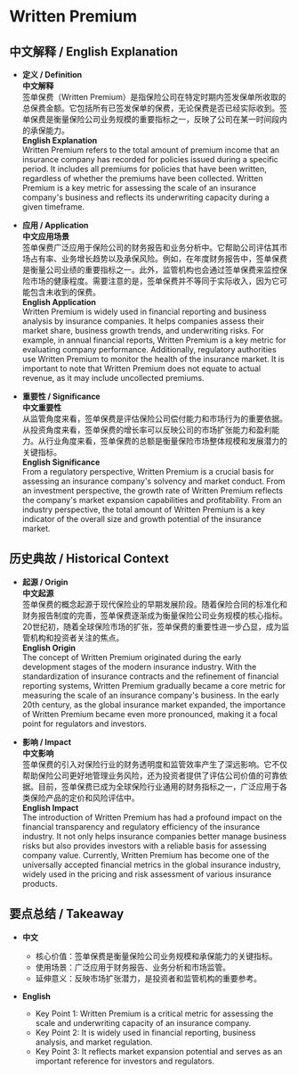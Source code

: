 # Written Premium

## 中文解释 / English Explanation

* **定义 / Definition**  
  **中文解释**  
  签单保费（Written Premium）是指保险公司在特定时期内签发保单所收取的总保费金额。它包括所有已签发保单的保费，无论保费是否已经实际收到。签单保费是衡量保险公司业务规模的重要指标之一，反映了公司在某一时间段内的承保能力。  
  **English Explanation**  
  Written Premium refers to the total amount of premium income that an insurance company has recorded for policies issued during a specific period. It includes all premiums for policies that have been written, regardless of whether the premiums have been collected. Written Premium is a key metric for assessing the scale of an insurance company's business and reflects its underwriting capacity during a given timeframe.

* **应用 / Application**  
  **中文应用场景**  
  签单保费广泛应用于保险公司的财务报告和业务分析中。它帮助公司评估其市场占有率、业务增长趋势以及承保风险。例如，在年度财务报告中，签单保费是衡量公司业绩的重要指标之一。此外，监管机构也会通过签单保费来监控保险市场的健康程度。需要注意的是，签单保费并不等同于实际收入，因为它可能包含未收到的保费。  
  **English Application**  
  Written Premium is widely used in financial reporting and business analysis by insurance companies. It helps companies assess their market share, business growth trends, and underwriting risks. For example, in annual financial reports, Written Premium is a key metric for evaluating company performance. Additionally, regulatory authorities use Written Premium to monitor the health of the insurance market. It is important to note that Written Premium does not equate to actual revenue, as it may include uncollected premiums.

* **重要性 / Significance**  
  **中文重要性**  
  从监管角度来看，签单保费是评估保险公司偿付能力和市场行为的重要依据。从投资角度来看，签单保费的增长率可以反映公司的市场扩张能力和盈利能力。从行业角度来看，签单保费的总额是衡量保险市场整体规模和发展潜力的关键指标。  
  **English Significance**  
  From a regulatory perspective, Written Premium is a crucial basis for assessing an insurance company's solvency and market conduct. From an investment perspective, the growth rate of Written Premium reflects the company's market expansion capabilities and profitability. From an industry perspective, the total amount of Written Premium is a key indicator of the overall size and growth potential of the insurance market.

## 历史典故 / Historical Context

* **起源 / Origin**  
  **中文起源**  
  签单保费的概念起源于现代保险业的早期发展阶段。随着保险合同的标准化和财务报告制度的完善，签单保费逐渐成为衡量保险公司业务规模的核心指标。20世纪初，随着全球保险市场的扩张，签单保费的重要性进一步凸显，成为监管机构和投资者关注的焦点。  
  **English Origin**  
  The concept of Written Premium originated during the early development stages of the modern insurance industry. With the standardization of insurance contracts and the refinement of financial reporting systems, Written Premium gradually became a core metric for measuring the scale of an insurance company's business. In the early 20th century, as the global insurance market expanded, the importance of Written Premium became even more pronounced, making it a focal point for regulators and investors.

* **影响 / Impact**  
  **中文影响**  
  签单保费的引入对保险行业的财务透明度和监管效率产生了深远影响。它不仅帮助保险公司更好地管理业务风险，还为投资者提供了评估公司价值的可靠依据。目前，签单保费已成为全球保险行业通用的财务指标之一，广泛应用于各类保险产品的定价和风险评估中。  
  **English Impact**  
  The introduction of Written Premium has had a profound impact on the financial transparency and regulatory efficiency of the insurance industry. It not only helps insurance companies better manage business risks but also provides investors with a reliable basis for assessing company value. Currently, Written Premium has become one of the universally accepted financial metrics in the global insurance industry, widely used in the pricing and risk assessment of various insurance products.

## 要点总结 / Takeaway

* **中文**  
  - 核心价值：签单保费是衡量保险公司业务规模和承保能力的关键指标。  
  - 使用场景：广泛应用于财务报告、业务分析和市场监管。  
  - 延伸意义：反映市场扩张潜力，是投资者和监管机构的重要参考。  

* **English**  
  - Key Point 1: Written Premium is a critical metric for assessing the scale and underwriting capacity of an insurance company.  
  - Key Point 2: It is widely used in financial reporting, business analysis, and market regulation.  
  - Key Point 3: It reflects market expansion potential and serves as an important reference for investors and regulators.